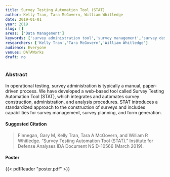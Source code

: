 ```yaml
---
title: Survey Testing Automation Tool (STAT)
author: Kelly Tran, Tara McGovern, William Whitledge
date: 2019-01-01
year: 2019
slug: []
areas: ['Data Management']
keywords: ['survey administration tool','survey management','survey design and analysis']
researchers: ['Kelly Tran','Tara McGovern','William Whitledge']
audience: Everyone
venues: DATAWorks
draft: no
---
```




### Abstract
In operational testing, survey administration is typically a manual, paper-driven process. We have developed a web-based tool called Survey Testing Automation Tool (STAT), which integrates and automates survey construction, administration, and analysis procedures. STAT introduces a standardized approach to the construction of surveys and includes capabilities for survey management, survey planning, and form generation.

#### Suggested Citation
> Finnegan, Gary M, Kelly Tran, Tara A McGovern, and William R Whitledge. “Survey Testing Automation Tool (STAT).” Institute for Defense Analyses IDA Document NS D-10566 (March 2019).





#### Poster 
 {{< pdfReader "poster.pdf" >}}
